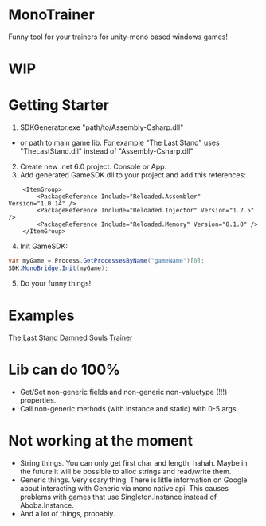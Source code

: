 # MonoTrainer
Funny tool for your trainers for unity-mono based windows games!
# WIP
# Getting Starter
1) SDKGenerator.exe "path/to/Assembly-Csharp.dll"
 - or path to main game lib. For example "The Last Stand" uses "TheLastStand.dll" instead of "Assembly-Csharp.dll"
2) Create new .net 6.0 project. Console or App.
3) Add generated GameSDK.dll to your project and add this references:
```
	<ItemGroup>
		<PackageReference Include="Reloaded.Assembler" Version="1.0.14" />
		<PackageReference Include="Reloaded.Injector" Version="1.2.5" />
		<PackageReference Include="Reloaded.Memory" Version="8.1.0" />
	</ItemGroup>
```
4) Init GameSDK:
```csharp
var myGame = Process.GetProcessesByName("gameName")[0];
SDK.MonoBridge.Init(myGame);
```
5) Do your funny things!
# Examples
[The Last Stand Damned Souls Trainer](https://github.com/BadRyuner/MonoTrainer/blob/master/TheLastSpellTrainer/Program.cs)
# Lib can do 100%
- Get/Set non-generic fields and non-generic non-valuetype (!!!) properties.
- Call non-generic methods (with instance and static) with 0-5 args.

# Not working at the moment
- String things. You can only get first char and length, hahah. Maybe in the future it will be possible to alloc strings and read/write them.
- Generic things. Very scary thing. There is little information on Google about interacting with Generic via mono native api. This causes problems with games that use Singleton<Aboba>.Instance instead of Aboba.Instance.
- And a lot of things, probably.
